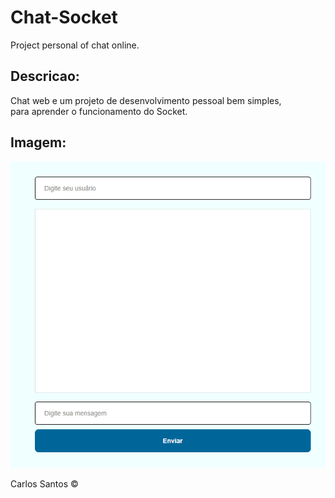# Chat-Socket

<p>Project personal of chat online.</p>

## Descricao:
<p>
	Chat web e um projeto de desenvolvimento pessoal bem simples,<br/>
	para aprender o funcionamento do Socket.
</p>


## Imagem:
<img src="./doc/Screenshot_7.png" alt="Chat"/>

<p>Carlos Santos &copy;</p>
